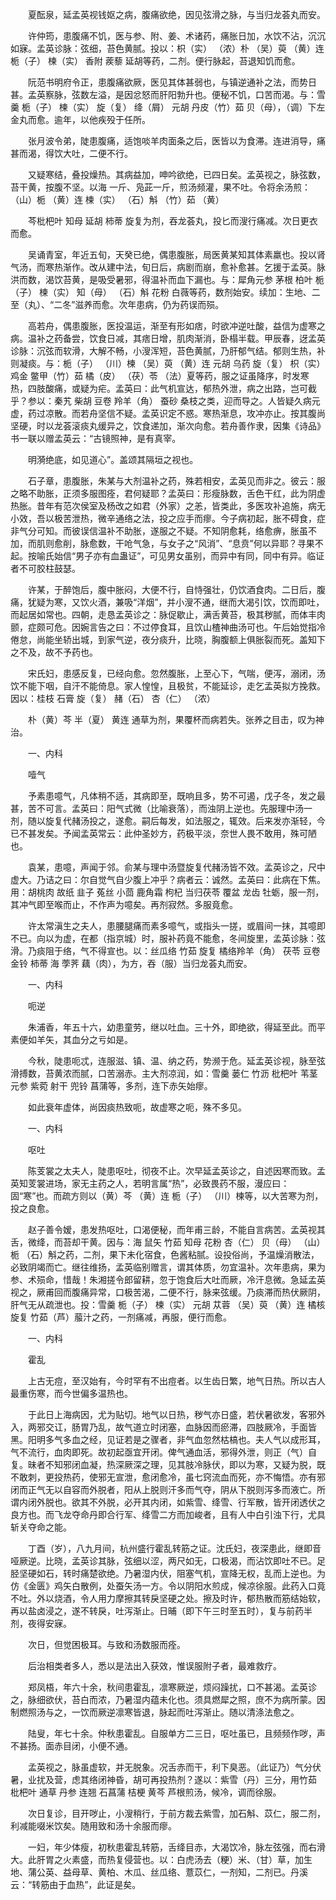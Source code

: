 <!-- { "loadSidebar": true } -->
　　夏酝泉，延孟英视钱妪之病，腹痛欲绝，因见弦滑之脉，与当归龙荟丸而安。

　　许仲筠，患腹痛不饥，医与参、附、姜、术诸药，痛胀日加，水饮不沾，沉沉如寐。孟英诊脉：弦细，苔色黄腻。投以：枳（实） （浓）朴 （吴）萸 （黄）连 栀（子） 楝（实） 香附 蒺藜 延胡等药，二剂。便行脉起，苔退知饥而愈。

　　阮范书明府令正，患腹痛欲厥，医见其体甚弱也，与镇逆通补之法，而势日甚。孟英察脉，弦数左溢，是因忿怒而肝阳勃升也。便秘不饥，口苦而渴。与：雪羹 栀（子） 楝（实） 旋（复） 绛（屑） 元胡 丹皮（竹）茹 贝（母），（调）下左金丸而愈。逾年，以他疾殁于任所。

　　张月波令弟，陡患腹痛，适饱啖羊肉面条之后，医皆以为食滞。连进消导，痛甚而渴，得饮大吐，二便不行。

　　又疑寒结，叠投燥热。其病益加，呻吟欲绝，已四日矣。孟英视之，脉弦数，苔干黄，按腹不坚。以海 一斤、凫茈一斤，煎汤频灌，果不吐。令将余汤煎： （山）栀 （黄）连 楝（实） （石）斛 （竹）茹 （黄）

　　芩枇杷叶 知母 延胡 柿蒂 旋复为剂，吞龙荟丸，投匕而溲行痛减。次日更衣而愈。

　　吴诵青室，年近五旬，天癸已绝，偶患腹胀，局医黄某知其体素羸也。投以肾气汤，而寒热渐作。改从建中法，旬日后，病剧而崩，愈补愈甚。乞援于孟英。脉洪而数，渴饮苔黄，是吸受暑邪，得温补而血下漏也。与：犀角元参 茅根 柏叶 栀（子） 楝（实） 知（母） （石）斛 花粉 白薇等药，数剂始安。续加：生地、二至（丸）、“二冬”滋养而愈。次年患病，仍为药误而殒。

　　高若舟，偶患腹胀，医投温运，渐至有形如痞，时欲冲逆吐酸，益信为虚寒之病。温补之药备尝，饮食日减，其痞日增，肌肉渐消，卧榻半载。甲辰春，迓孟英诊脉：沉弦而软滑，大解不畅，小溲浑短，苔色黄腻，乃肝郁气结。郁则生热，补则凝痰。与：栀（子） （川）楝 （吴）萸 （黄）连 元胡 乌药 旋（复） 枳（实） 鸡金 鳖甲（竹）茹 橘（皮） （茯）苓 （法）夏等药，服之证虽降序，时发寒热，四肢酸痛，或疑为疟。孟英曰：此气机宣达，郁热外泄，病之出路，岂可截乎？参以：秦艽 柴胡 豆卷 羚羊（角） 蚕砂 桑枝之类，迎而导之。人皆疑久病元虚，药过凉散。而若舟坚信不疑。孟英识定不惑。寒热渐息，攻冲亦止。按其腹尚坚硬，时以龙荟滚痰丸缓异之，饮食递加，渐次向愈。若舟善作隶，因集《诗品》书一联以赠孟英云：“古镜照神，是有真宰。

　　明漪绝底，如见道心”。盖颂其隔垣之视也。

　　石子章，患腹胀，朱某与大剂温补之药，殊若相安，孟英见而非之。彼云：服之略不助胀，正须多服图痊，君何疑耶？孟英曰：形瘦脉数，舌色干红，此为阴虚热胀。昔年有范次侯室及杨改之如君（外家）之恙，皆类此，多医攻补追施，病无小效，吾以极苦泄热，微辛通络之法，投之应手而瘳。今子病初起，胀不碍食，症非气分可知。而彼误信温补不助胀，遂服之不疑。不知阴愈耗，络愈痹，胀虽不加，而肌则愈削，脉愈数，干呛气急，与女子之“风消”、“息贲”何以异耶？寻果不起。按喻氏始信“男子亦有血蛊证”，可见男女虽别，而异中有同，同中有异。临证者不可胶柱鼓瑟。

　　许某，于醉饱后，腹中胀闷，大便不行，自恃强壮，仍饮酒食肉。二日后，腹痛，犹疑为寒，又饮火酒，兼吸“洋烟”，并小溲不通，继而大渴引饮，饮而即吐，而起居如常也。四朝，走恳孟英诊之：脉促歇止，满舌黄苔，极其秽腻，而体丰肉颤，症颇可危。因婉言告之曰：不过停食耳，且饮山楂神曲汤可也。午后始觉指冷倦怠，尚能坐轿出城，到家气逆，夜分痰升，比晓，胸腹额上俱胀裂而死。盖知下之不及，故不予药也。

　　宋氏妇，患感反复，已经向愈。忽然腹胀，上至心下，气喘，便泻，溺闭，汤饮不能下咽，自汗不能倚息。家人惶惶，且极贫，不能延诊，走乞孟英拟方挽救。因以：桂枝 石膏 旋（复） 赭（石） 杏（仁） （浓）

　　朴（黄）芩 半（夏） 黄连 通草为剂，果覆杯而病若失。张养之目击，叹为神治。

　　一、内科

　　噎气

　　予素患噫气，凡体稍不适，其病即至，既响且多，势不可遏，戊子冬，发之最甚，苦不可言。孟英曰：阳气式微（比喻衰落），而浊阴上逆也。先服理中汤一剂，随以旋复代赭汤投之，遂愈。嗣后每发，如法服之，辄效。后来发亦渐轻，今已不甚发矣。予闻孟英常云：此仲圣妙方，药极平淡，奈世人畏不敢用，殊可陋也。

　　袁某，患噫，声闻于邻。俞某与理中汤暨旋复代赭汤皆不效。孟英诊之，尺中虚大。乃诘之曰：尔自觉气自少腹上冲乎？病者云：诚然。孟英曰：此病在下焦。用：胡桃肉 故纸 韭子 菟丝 小茴 鹿角霜 枸杞 当归茯苓 覆盆 龙齿 牡蛎，服一剂，其冲气即至喉而止，不作声为噫矣。再剂寂然。多服竟愈。

　　许太常滇生之夫人，患腰腿痛而素多噫气，或指头一搓，或眉间一抹，其噫即不已。向以为虚，在都（指京城）时，服补药竟不能愈，冬间旋里，孟英诊脉：弦滑。乃痰阻于络，气不得宣也。以：丝瓜络 竹茹 旋复 橘络羚羊（角） 茯苓 豆卷 金铃 柿蒂 海 荸荠 藕（肉），为方，吞（服）当归龙荟丸而安。

　　一、内科

　　呃逆

　　朱浦香，年五十六，幼患童劳，继以吐血。三十外，即绝欲，得延至此。而平素便如羊矢，其血分之亏如是。

　　今秋，陡患呃忒，连服滋、镇、温、纳之药，势濒于危。延孟英诊视，脉至弦滑搏数，苔黄浓而腻，口苦溺赤。主大剂凉润，如：雪羹 蒌仁 竹沥 枇杷叶 苇茎 元参 紫菀 射干 兜铃 菖蒲等，多剂，连下赤矢始瘳。

　　如此衰年虚体，尚因痰热致呃，故虚寒之呃，殊不多见。

　　一、内科

　　呕吐

　　陈芰裳之太夫人，陡患呕吐，彻夜不止。次早延孟英诊之，自述因寒而致。孟英知芰裳进场，家无主药之人，若明言属“热”，必致畏药不服，漫应曰：固“寒”也。而疏方则以（黄）芩 （黄）连 栀（子） （川）楝等，以大苦寒为剂，投之良愈。

　　赵子善令嫒，患发热呕吐，口渴便秘，而年甫三龄，不能自言病苦。孟英视其舌，微绛，而苔却干黄。因与：海 鼠矢 竹茹 知母 花粉 杏（仁） 贝（母） （山）栀 （石）斛之药，二剂，果下未化宿食，色酱粘腻。设投俗尚，予温燥消散法，必致阴竭而亡。继往维扬，孟英临别赠言，谓其体质，勿宜温补。次年患病，果为参、术殒命，惜哉！朱湘搓令郎留耕，忽于饱食后大吐而厥，冷汗息微。急延孟英视之，厥甫回而腹痛异常，口极苦渴，二便不行，脉来弦缓。乃痰滞而热伏厥阴，肝气无从疏泄也。投：雪羹 栀（子） 楝（实） 元胡 苁蓉 （吴）萸 （黄）连 橘核 旋复 竹茹（芦）菔汁之药，一剂痛减，再服，便行而愈。

　　一、内科

　　霍乱

　　上古无痘，至汉始有，今时罕有不出痘者。以生齿日繁，地气日热。所以古人最重伤寒，而今世偏多温热也。

　　于此日上海病因，尤为贴切。地气以日热，秽气亦日盛，若伏暑欲发，客邪外入，两邪交讧，肠胃乃乱，故气道立时闭塞，血脉因而瘀滞，四肢厥冷，手面皆黑。阳明多气多血之经，见证若是之骤者，非气血忽然枯槁也。夫人气以成形耳，气不流行，血肉即死。故初起亟宜开闭。俾气通血活，邪得外泄，则正（气）自复。昧者不知邪闭血凝，热深厥深之理，见其肢冷脉伏，即以为寒，又疑为脱，既不敢刺，更投热药，使邪无宣泄，愈闭愈冷，虽七窍流血而死，亦不悔悟。亦有邪闭而正气无以自容而外脱者，阳从上脱则汗多而气夺，阴从下脱则泻多而液亡。所谓内闭外脱也。欲其不外脱，必开其内闭，如紫雪、绛雪、行军散，皆开闭透伏之良方也。而飞龙夺命丹即合行军、绛雪二方而加峻者，且有人中白引浊下行，尤具斩关夺命之能。

　　丁酉（岁），八九月间，杭州盛行霍乱转筋之证。沈氏妇，夜深患此，继即音哑厥逆。比晓，孟英诊其脉，弦细以涩，两尺如无，口极渴，而沾饮即吐不已。足胫坚硬如石，转时痛楚欲绝。乃暑湿内伏，阻塞气机，宣降无权，乱而上逆也。为仿《金匮》鸡矢白散例，处蚕矢汤一方。令以阴阳水煎成，候凉徐服。此药入口竟不吐。外以烧酒，令人用力摩擦其转戾坚硬之处。擦及时许，郁热散而筋结始软，再以盐卤浸之，遂不转戾，吐泻渐止。日晡（即下午三时至五时），复与前药半剂，夜得安寐。

　　次日，但觉困极耳。与致和汤数服而痊。

　　后治相类者多人，悉以是法出入获效，惟误服附子者，最难救疗。

　　郑凤梧，年六十余，秋间患霍乱，凛寒厥逆，烦闷躁扰，口不甚渴。孟英诊之，脉细欲伏，苔白而浓，乃暑湿内蕴未化也。须具燃犀之照，庶不为病所蒙。因制燃照汤与之，一饮而厥逆凛寒皆退，脉起而吐泻渐止。随以清涤法愈之。

　　陆叟，年七十余。仲秋患霍乱。自服单方二三日，呕吐虽已，且频频作哕，声不甚扬。面赤目闭，小便不通。

　　孟英视之，脉虽虚软，并无脱象。况舌赤而干，利下臭恶。（此证乃）气分伏暑，业扰及营，虑其络闭神昏，胡可再投热剂？遂以：紫雪（丹）三分，用竹茹 枇杷叶 通草 丹参 连翘 石菖蒲 桔梗 黄芩 芦根煎汤，候冷，调而徐服。

　　次日复诊，目开哕止，小溲稍行，于前方裁去紫雪，加石斛、苡仁，服二剂，利减能啜米饮矣。随用致和汤十余服而瘳。

　　一妇，年少体瘦，初秋患霍乱转筋，舌绛目赤，大渴饮冷，脉左弦强，而右滑大。此肝胃之火素盛，而热复侵营也。以：白虎汤去（粳）米、（甘）草，加生地、蒲公英、益母草、黄柏、木瓜、丝瓜络、薏苡仁，一剂知，二剂已。丹溪云：“转筋由于血热”，此证是矣。

